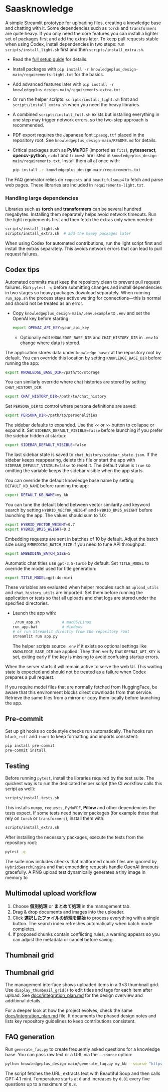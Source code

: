 # Saasknowledge

A simple Streamlit prototype for uploading files, creating a knowledge base and chatting with it. Some dependencies such as `torch` and `transformers` are quite heavy. If you only need the core features you can install a lighter set of packages first and add the extras later.
To keep pull requests stable when using Codex, install dependencies in two steps: run `scripts/install_light.sh` first and then `scripts/install_extra.sh`.

* Read the [full setup guide](knowledgeplus_design-main/README.md) for details.
* Install packages with `pip install -r knowledgeplus_design-main/requirements-light.txt` for the basics.
* Add advanced features later with `pip install -r knowledgeplus_design-main/requirements-extra.txt`.
* Or run the helper scripts: `scripts/install_light.sh` first and `scripts/install_extra.sh` when you need the heavy libraries.
* A combined `scripts/install_full.sh` exists but installing everything in one step may trigger network errors, so the two-step approach is recommended.
* PDF export requires the Japanese font `ipaexg.ttf` placed in the repository root. See `knowledgeplus_design-main/README.md` for details.
* Critical packages such as **PyMuPDF** (imported as `fitz`), **pytesseract**, **opencv-python**, `ezdxf` and `trimesh` are listed in `knowledgeplus_design-main/requirements.txt`. Install them all at once with:

  ```bash
  pip install -r knowledgeplus_design-main/requirements.txt
  ```

The FAQ generator relies on `requests` and `beautifulsoup4` to fetch and parse
web pages. These libraries are included in `requirements-light.txt`.

### Handling large dependencies

Libraries such as **torch** and **transformers** can be several hundred
megabytes. Installing them separately helps avoid network timeouts. Run the
light requirements first and then fetch the extras only when needed:
```bash
scripts/install_light.sh
scripts/install_extra.sh  # add the heavy packages later
```
When using Codex for automated contributions, run the light script first and
install the extras separately. This avoids network errors that can lead to pull
request failures.

## Codex tips

Automated commits must keep the repository clean to prevent pull request
failures. Run `pytest -q` before submitting changes and install dependencies in
two stages so heavy packages download separately. When running `run_app.sh` the
process stays active waiting for connections—this is normal and should not be
treated as an error.
* Copy `knowledgeplus_design-main/.env.example` to `.env` and set the OpenAI key before starting:

  ```bash
  export OPENAI_API_KEY=your_api_key
  ```
  - Optionally edit `KNOWLEDGE_BASE_DIR` and `CHAT_HISTORY_DIR` in `.env` to change where data is stored.

The application stores data under `knowledge_base/` at the repository root by default. You can override this location by setting `KNOWLEDGE_BASE_DIR` before running the app:

  ```bash
  export KNOWLEDGE_BASE_DIR=/path/to/storage
  ```

You can similarly override where chat histories are stored by setting
`CHAT_HISTORY_DIR`:

  ```bash
  export CHAT_HISTORY_DIR=/path/to/chat_history
  ```

Set `PERSONA_DIR` to control where persona definitions are saved:

```bash
export PERSONA_DIR=/path/to/personalities
```

The sidebar defaults to expanded. Use the `<<` or `>>` button to collapse or
expand it. Set `SIDEBAR_DEFAULT_VISIBLE=false` before launching if you prefer
the sidebar hidden at startup:

  ```bash
  export SIDEBAR_DEFAULT_VISIBLE=false
  ```

The last sidebar state is saved to `chat_history/sidebar_state.json`. If the
sidebar keeps reappearing, delete this file or start the app with
`SIDEBAR_DEFAULT_VISIBLE=false` to reset it. The default value is `true` so
omitting the variable keeps the sidebar visible when the app starts.

You can override the default knowledge base name by setting
`DEFAULT_KB_NAME` before running the app:

  ```bash
  export DEFAULT_KB_NAME=my_kb
  ```

You can tune the default blend between vector similarity and keyword search by
setting `HYBRID_VECTOR_WEIGHT` and `HYBRID_BM25_WEIGHT` before launching the
app.  The values should sum to 1.0:

  ```bash
  export HYBRID_VECTOR_WEIGHT=0.7
  export HYBRID_BM25_WEIGHT=0.3
  ```

Embedding requests are sent in batches of 10 by default. Adjust the batch size
using `EMBEDDING_BATCH_SIZE` if you need to tune API throughput:

  ```bash
  export EMBEDDING_BATCH_SIZE=5
  ```

Automatic chat titles use `gpt-3.5-turbo` by default. Set `TITLE_MODEL` to
override the model used for title generation:

  ```bash
  export TITLE_MODEL=gpt-4o-mini
  ```

These variables are evaluated when helper modules such as
`upload_utils` and `chat_history_utils` are imported. Set them before
running the application or tests so that all uploads and chat logs are
stored under the specified directories.

* Launch the app with:

  ```bash
  ./run_app.sh          # macOS/Linux
  run_app.bat           # Windows
  # or run Streamlit directly from the repository root
  streamlit run app.py
  ```
  The helper scripts source `.env` if it exists so optional settings like
  `KNOWLEDGE_BASE_DIR` are applied. They then verify that `OPENAI_API_KEY` is
  set, exiting early if the key is missing to avoid confusing startup errors.

When the server starts it will remain active to serve the web UI. This waiting
state is expected and should not be treated as a failure when Codex prepares a
pull request.

If you require model files that are normally fetched from HuggingFace, be aware
that this environment blocks direct downloads from that service. Retrieve the
same files from a mirror or copy them locally before launching the app.

## Pre-commit

Set up git hooks so code style checks run automatically. The hooks run
`black`, `ruff` and `isort` to keep formatting and imports consistent:

```bash
pip install pre-commit
pre-commit install
```

## Testing

Before running `pytest`, install the libraries required by the test suite. The
quickest way is to run the dedicated helper script (the CI workflow calls this
script as well):

```bash
scripts/install_tests.sh
```

This installs `numpy`, `requests`, `PyMuPDF`, **Pillow** and other dependencies
the tests expect. If some tests need heavier packages (for example those that
rely on `torch` or `transformers`), install them with:

```bash
scripts/install_extra.sh
```

After installing the necessary packages, execute the tests from the repository
root:

```bash
pytest -q
```

The suite now includes checks that malformed chunk files are ignored by
`HybridSearchEngine` and that embedding requests handle OpenAI timeouts
gracefully. A PNG upload test dynamically generates a tiny image in memory to

## Multimodal upload workflow

1. Choose **個別処理** or **まとめて処理** in the management tab.
2. Drag & drop documents and images into the uploader.
3. Click **選択したファイルの処理を開始** to process everything with a single button.
   The search index refreshes automatically when batch mode completes.
4. If proposed chunks contain conflicting rules, a warning appears so you can adjust the metadata or cancel before saving.

## Thumbnail grid

## Thumbnail grid

The management interface shows uploaded items in a 3×3 thumbnail grid. Use
`display_thumbnail_grid()` to edit titles and tags for each item after upload.
See [docs/integration_plan.md](knowledgeplus_design-main/docs/integration_plan.md)
for the design overview and additional details.

For a deeper look at how the project evolves, check the same
[docs/integration_plan.md](knowledgeplus_design-main/docs/integration_plan.md)
file. It documents the phased design notes and lists key repository
guidelines to keep contributions consistent.

## FAQ generation

Run `generate_faq.py` to create frequently asked questions for a knowledge base.
You can pass raw text or a URL via the `--source` option:

```bash
python knowledgeplus_design-main/generate_faq.py my_kb --source "https://example.com"
```

The script fetches the URL, extracts text with Beautiful Soup and then calls
GPT‑4.1 mini. Temperature starts at `0` and increases by `0.01` every five
questions up to a maximum of `0.8`.

